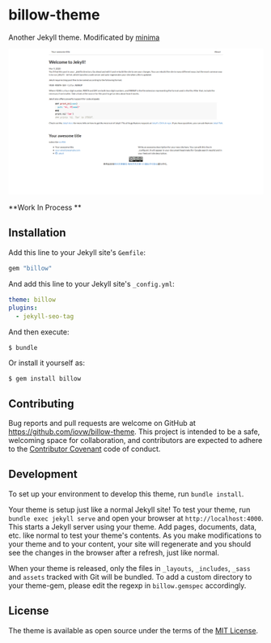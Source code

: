 # billow-theme

Another Jekyll theme. Modificated by [minima](https://github.com/jekyll/minima)

![screenshot](./screenshot/Screenshot_2020-03-09%20Welcome%20to%20Jekyll%20.png)

**Work In Process **

## Installation

Add this line to your Jekyll site's `Gemfile`:

```ruby
gem "billow"
```

And add this line to your Jekyll site's `_config.yml`:

```yaml
theme: billow
plugins:
  - jekyll-seo-tag
```

And then execute:

    $ bundle

Or install it yourself as:

    $ gem install billow

## Contributing

Bug reports and pull requests are welcome on GitHub at https://github.com/iovw/billow-theme. This project is intended to be a safe, welcoming space for collaboration, and contributors are expected to adhere to the [Contributor Covenant](http://contributor-covenant.org) code of conduct.

## Development

To set up your environment to develop this theme, run `bundle install`.

Your theme is setup just like a normal Jekyll site! To test your theme, run `bundle exec jekyll serve` and open your browser at `http://localhost:4000`. This starts a Jekyll server using your theme. Add pages, documents, data, etc. like normal to test your theme's contents. As you make modifications to your theme and to your content, your site will regenerate and you should see the changes in the browser after a refresh, just like normal.

When your theme is released, only the files in `_layouts`, `_includes`, `_sass` and `assets` tracked with Git will be bundled.
To add a custom directory to your theme-gem, please edit the regexp in `billow.gemspec` accordingly.

## License

The theme is available as open source under the terms of the [MIT License](https://opensource.org/licenses/MIT).
